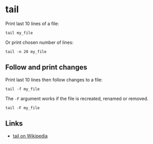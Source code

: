 # tail

Print last 10 lines of a file:

	tail my_file

Or print chosen number of lines:

	tail -n 20 my_file


## Follow and print changes

Print last 10 lines then follow changes to a file:

	tail -f my_file

The `-F` argument works if the file is recreated, renamed or removed.

	tail -F my_file


## Links

- [tail on Wikipedia](http://en.wikipedia.org/wiki/Tail_%28Unix%29)
